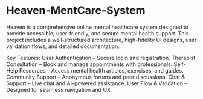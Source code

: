 # Heaven-MentCare-System
Heaven is a comprehensive online mental healthcare system designed to provide accessible, user-friendly, and secure mental health support. This project includes a well-structured architecture, high-fidelity UI designs, user validation flows, and detailed documentation.

Key Features:
User Authentication – Secure login and registration.
Therapist Consultation – Book and manage appointments with professionals.
Self-Help Resources – Access mental health articles, exercises, and guides.
Community Support – Anonymous forums and peer discussions.
Chat & Support – Live chat and AI-powered assistance.
User Flow & Validation – Designed for seamless navigation and UX

